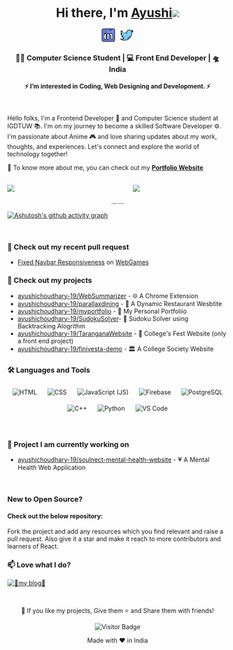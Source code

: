 

<div align="center">
   <h1>Hi there, I'm <a href="https://github.com/ayushichoudhary-19/">Ayushi</a><img src="https://media.giphy.com/media/hvRJCLFzcasrR4ia7z/giphy.gif" width="25px"></h1>
</div>

<p align="center">
   <a href="https://www.linkedin.com/in/ayushi-choudhary-7688b91ba/"><img height="30" src="https://raw.githubusercontent.com/8bithemant/8bithemant/master/linkedin.png?raw=true"></a>&nbsp;&nbsp;
   <a href="https://twitter.com/geekyAyushi"><img height="30" src="https://raw.githubusercontent.com/8bithemant/8bithemant/master/twitter.png?raw=true"></a>
</p>

<div align="center">
   <h3> 👩‍💻 Computer Science Student | 💻 Front End Developer | 🛸 India  </h3>
   <h4>⚡ I’m interested in Coding, Web Designing and Development. ⚡</h4>
</div>

<br>

<p>
Hello folks, I'm a Frontend Developer 🚀 and Computer Science student at IGDTUW 📚. I'm on my journey to become a skilled Software Developer ⚙️. I'm passionate about Anime 🎮 and love sharing updates about my work, thoughts, and experiences. Let's connect and explore the world of technology together!
   
🔗 To know more about me, you can check out my <a href="https://ayushichoudhary-19.github.io/myportfolio"> **Portfolio Website** </a>
</p>

<br>

<div style="display: flex; justify-content: space-between;">
   <img src="https://github-readme-streak-stats.herokuapp.com/?user=ayushichoudhary-19&theme=dark&count_private=true&bg_color=0d1116&title_color=ce09ec&text_color=a4aacb&icon_color=007ec6" style="width: 51%;">

   <img src="https://github-readme-stats.vercel.app/api/top-langs/?username=ayushichoudhary-19&layout=compact&theme=dark&count_private=true" style="width: 43%;">
</div>

<div align="center">
<p><a href='https://githubtrends.io'><img src="https://api.githubtrends.io/user/svg/ayushichoudhary-19/repos?time_range=one_year&loc_metric=changed&theme=dark" referrerpolicy="no-referrer" alt="GitHub Trends SVG" style="zoom:20%;"></a>
</div>

[![Ashutosh's github activity graph](https://github-readme-activity-graph.vercel.app/graph?username=ayushichoudhary-19&bg_color=121212&color=a5fdee&line=ff3385&point=9fff85&area=true&hide_border=true)](https://github.com/ashutosh00710/github-readme-activity-graph)

<br>

### 🔨 Check out my recent pull request
- [Fixed Navbar Responsiveness](https://github.com/sarmadhamdani02/WebGames/pull/81) on [WebGames](https://github.com/sarmadhamdani02/WebGames)

### 🚀  Check out my projects

- [ayushichoudhary-19/WebSummarizer](https://github.com/ayushichoudhary-19/WebSummarizer) - 🌐 A Chrome Extension
- [ayushichoudhary-19/parallaxdining](https://github.com/ayushichoudhary-19/parallaxdining.github.io) - 🍔 A Dynamic Restaurant Wesbtite
- [ayushichoudhary-19/myportfolio](https://github.com/ayushichoudhary-19/myportfolio) - 👀 My Personal Portfoliio
- [ayushichoudhary-19/SudokuSolver](https://github.com/ayushichoudhary-19/SudokuSolver)- 🧩 Sudoku Solver using Backtracking Alogrithm
- [ayushichoudhary-19/TaranganaWebsite](https://github.com/ayushichoudhary-19/TaranganaWebsite) - 🎪 College's Fest Website (only a front end project)
- [ayushichoudhary-19/finivesta-demo](https://github.com/ayushichoudhary-19/finivesta-demo) - 🏛️ A College Society Website

### 🛠️ Languages and Tools

<p align="center">
  <img src="https://img.icons8.com/color/96/000000/html-5.png" alt="HTML" style="margin: 10px;">
  <img src="https://img.icons8.com/color/96/000000/css3.png" alt="CSS" style="margin: 10px;">
  <img src="https://img.icons8.com/color/96/000000/javascript.png" alt="JavaScript (JS)" style="margin: 10px;">
  <img src="https://img.icons8.com/color/96/000000/firebase.png" alt="Firebase" style="margin: 10px;">
  <img src="https://img.icons8.com/color/96/000000/postgreesql.png" alt="PostgreSQL" style="margin: 10px;">
     <img src="https://img.icons8.com/color/96/000000/c-plus-plus-logo.png" alt="C++" style="margin: 10px;">
  <img src="https://img.icons8.com/color/96/000000/python.png" alt="Python" style="margin: 10px;">
  <img src="https://img.icons8.com/color/96/000000/visual-studio-code-2019.png" alt="VS Code" style="margin: 10px;">
</p>
<br>

### 🌱 Project I am currently working on

- [ayushichoudhary-19/soulnect-mental-health-website](https://github.com/ayushichoudhary-19/soulnect-mental-health-website) - 💗 A Mental Health Web Application

<br>

### New to Open Source? 
#### Check out the below repository:
<p> 
   <a href="https://github.com/ayushichoudhary-19/LearnReact"></a>
      Fork the project and add any resources which you find relevant and raise a pull request.
      Also give it a star and make it reach to more contributors and learners of React.
</p>

### 📫 Love what I do? 
<a href="https://liberapay.com/ayushichoudhary/donate" target="_blank"><img src="https://cdn.buymeacoffee.com/buttons/v2/default-red.png" alt="💋my blog💋" width="150" ></a>

<br>

<p align="center">💙 If you like my projects, Give them ⭐ and Share them with friends!</p>


</p>
<div align="center">
   
![Visitor Badge](https://visitor-badge.laobi.icu/badge?page_id=ayushichoudhary-19)

</div>

<p align="center">Made with ❤️ in India</p>
